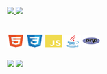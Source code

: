 <div>
  <a href="https://github.com/carvalhoBrenda">
    <img
      height="140em"
      src="https://github-readme-stats.vercel.app/api?username=carvalhoBrenda&show_icons=true&theme=dracula&include_all_commits=true&count_private=true"
    />
    <img
      height="140em"
      src="https://github-readme-stats.vercel.app/api/top-langs/?username=carvalhoBrenda&langs_count=5&theme=dracula&layout=compact"
    />
  </a>
</div>

##

<div style="display: inline_block">
  <br />
  <img
    align="center"
    alt="HTML"
    height="30"
    width="40"
    src="https://raw.githubusercontent.com/devicons/devicon/master/icons/html5/html5-original.svg"
  />
  <img
    align="center"
    alt="CSS"
    height="30"
    width="40"
    src="https://raw.githubusercontent.com/devicons/devicon/master/icons/css3/css3-original.svg"
  />
  <img
    align="center"
    alt="Javascript"
    height="30"
    width="40"
    src="https://raw.githubusercontent.com/devicons/devicon/master/icons/javascript/javascript-plain.svg"
  />
  <img
    align="center"
    alt="Javascript"
    height="30"
    width="40"
    src="https://raw.githubusercontent.com/devicons/devicon/master/icons/java/java-original.svg"
  />
  <img
    align="center"
    alt="PHP"
    height="30"
    width="40"
    src="https://raw.githubusercontent.com/devicons/devicon/master/icons/php/php-original.svg"
  />
</div>

##

<div>
        <a href="mailto:bcarvalho610@gmail.com"
    ><img
      src="https://img.shields.io/badge/-Gmail-%23333?style=for-the-badge&logo=gmail&logoColor=white"
      target="_blank"
  /></a>
  <a
    href="https://www.linkedin.com/in/brenda-carvalho-b98698222/"
    target="_blank" ><img src="https://img.shields.io/badge/-LinkedIn-%230077B5?style=for-the-badge&logo=linkedin&logoColor=white"
      target="_blank"/></a>     
</div>
